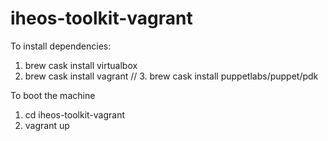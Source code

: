 # iheos-toolkit-vagrant

To install dependencies:
1. brew cask install virtualbox
2. brew cask install vagrant
// 3. brew cask install puppetlabs/puppet/pdk

To boot the machine
1. cd iheos-toolkit-vagrant
2. vagrant up
